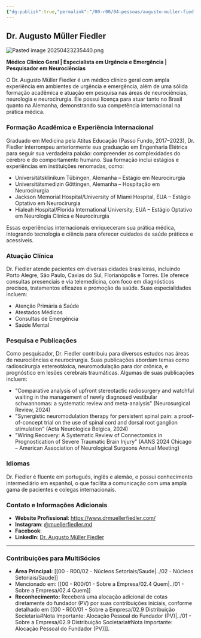 ```yaml
---
{"dg-publish":true,"permalink":"/00-r00/04-pessoas/augusto-muller-fiedler/","tags":["person","profile","saude","medicina","neurociencia"],"noteIcon":""}
---
```


## Dr. Augusto Müller Fiedler

![Pasted image 20250423235440.png](/img/user/00%20-%20R00/Pasted%20image%2020250423235440.png) 

**Médico Clínico Geral | Especialista em Urgência e Emergência | Pesquisador em Neurociências**

O Dr. Augusto Müller Fiedler é um médico clínico geral com ampla experiência em ambientes de urgência e emergência, além de uma sólida formação acadêmica e atuação em pesquisa nas áreas de neurociências, neurologia e neurocirurgia. Ele possui licença para atuar tanto no Brasil quanto na Alemanha, demonstrando sua competência internacional na prática médica.

### Formação Acadêmica e Experiência Internacional

Graduado em Medicina pela Atitus Educação (Passo Fundo, 2017–2023), Dr. Fiedler interrompeu anteriormente sua graduação em Engenharia Elétrica para seguir sua verdadeira paixão: compreender as complexidades do cérebro e do comportamento humano. Sua formação inclui estágios e experiências em instituições renomadas, como:

*   Universitätsklinikum Tübingen, Alemanha – Estágio em Neurocirurgia
*   Universitätsmedizin Göttingen, Alemanha – Hospitação em Neurocirurgia
*   Jackson Memorial Hospital/University of Miami Hospital, EUA – Estágio Optativo em Neurocirurgia
*   Hialeah Hospital/Florida International University, EUA – Estágio Optativo em Neurologia Clínica e Neurocirurgia

Essas experiências internacionais enriqueceram sua prática médica, integrando tecnologia e ciência para oferecer cuidados de saúde práticos e acessíveis.

### Atuação Clínica

Dr. Fiedler atende pacientes em diversas cidades brasileiras, incluindo Porto Alegre, São Paulo, Caxias do Sul, Florianópolis e Torres. Ele oferece consultas presenciais e via telemedicina, com foco em diagnósticos precisos, tratamentos eficazes e promoção da saúde. Suas especialidades incluem:

*   Atenção Primária à Saúde
*   Atestados Médicos
*   Consultas de Emergência
*   Saúde Mental

### Pesquisa e Publicações

Como pesquisador, Dr. Fiedler contribuiu para diversos estudos nas áreas de neurociências e neurocirurgia. Suas publicações abordam temas como radioscirurgia estereotáxica, neuromodulação para dor crônica, e prognóstico em lesões cerebrais traumáticas. Algumas de suas publicações incluem:

*   "Comparative analysis of upfront stereotactic radiosurgery and watchful waiting in the management of newly diagnosed vestibular schwannomas: a systematic review and meta-analysis" (Neurosurgical Review, 2024)
*   "Synergistic neuromodulation therapy for persistent spinal pain: a proof-of-concept trial on the use of spinal cord and dorsal root ganglion stimulation" (Acta Neurologica Belgica, 2024)
*   "Wiring Recovery: A Systematic Review of Connectomics in Prognostication of Severe Traumatic Brain Injury" (AANS 2024 Chicago – American Association of Neurological Surgeons Annual Meeting)

### Idiomas

Dr. Fiedler é fluente em português, inglês e alemão, e possui conhecimento intermediário em espanhol, o que facilita a comunicação com uma ampla gama de pacientes e colegas internacionais.

### Contato e Informações Adicionais

*   **Website Profissional**: https://www.drmuellerfiedler.com/
*   **Instagram**: [@muellerfiedler.md](https://www.instagram.com/muellerfiedler.md/?hl=en)
*   **Facebook**:
*   **LinkedIn**: [Dr. Augusto Müller Fiedler](https://www.linkedin.com/in/drmuellerfiedler/?locale=pt_BR)

---

### Contribuições para MultiSócios
*   **Área Principal:** [[00 - R00/02 - Núcleos Setoriais/Saude\|../02 - Núcleos Setoriais/Saude]]
*   Mencionado em: [[00 - R00/01 - Sobre a Empresa/02.4 Quem\|../01 - Sobre a Empresa/02.4 Quem]]
*   **Reconhecimento:** Receberá uma alocação adicional de cotas diretamente do fundador (PV) por suas contribuições iniciais, conforme detalhado em [[00 - R00/01 - Sobre a Empresa/02.9 Distribuição Societaria#Nota Importante: Alocação Pessoal do Fundador (PV)\|../01 - Sobre a Empresa/02.9 Distribuição Societaria#Nota Importante: Alocação Pessoal do Fundador (PV)]].
